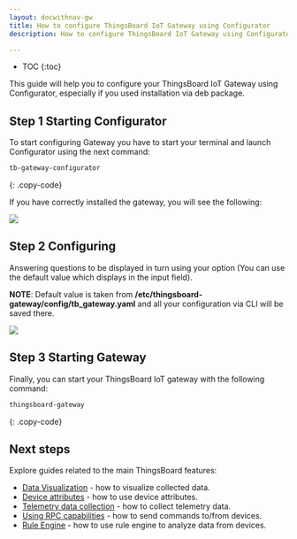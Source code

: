 ```yaml
---
layout: docwithnav-gw
title: How to configure ThingsBoard IoT Gateway using Configurator
description: How to configure ThingsBoard IoT Gateway using Configurator

---
```


* TOC
{:toc}

This guide will help you to configure your ThingsBoard IoT Gateway using Configurator, especially
if you used installation via deb package.

## Step 1 Starting Configurator

To start configuring Gateway you have to start your terminal and launch Configurator using the next command:
```bash
tb-gateway-configurator
```
{: .copy-code}

If you have correctly installed the gateway, you will see the following:

![](https://img.thingsboard.io/gateway/gateway-cli.png)

## Step 2 Configuring

Answering questions to be displayed in turn using your option (You can use the default value which
displays in the input field).

**NOTE**: Default value is taken from **/etc/thingsboard-gateway/config/tb_gateway.yaml** and all your configuration via
CLI will be saved there.

![](https://img.thingsboard.io/gateway/gateway-cli-questions.png)

## Step 3 Starting Gateway

Finally, you can start your ThingsBoard IoT gateway with the following command:
```bash
thingsboard-gateway
```
{: .copy-code}

## Next steps

Explore guides related to the main ThingsBoard features:

 - [Data Visualization](/docs/user-guide/visualization/) - how to visualize collected data.
 - [Device attributes](/docs/user-guide/attributes/) - how to use device attributes.
 - [Telemetry data collection](/docs/user-guide/telemetry/) - how to collect telemetry data.
 - [Using RPC capabilities](/docs/user-guide/rpc/) - how to send commands to/from devices.
 - [Rule Engine](/docs/user-guide/rule-engine/) - how to use rule engine to analyze data from devices.
